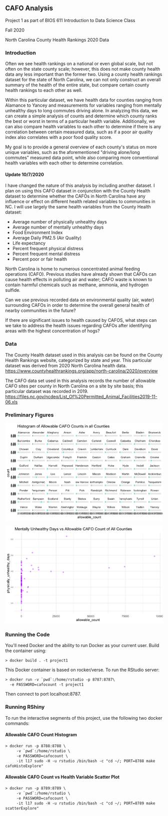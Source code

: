 CAFO Analysis
--------------------
Project 1 as part of BIOS 611 Introduction to Data Science Class

Fall 2020

North Carolina County Health Rankings 2020 Data

### Introduction
Often we see health rankings on a national or even global scale, but not often on the state county scale; however, this does not make county health data any less important than the former two. Using a county health rankings dataset for the state of North Carolina, we can not only construct an overall summary of the health of the entire state, but compare certain county health rankings to each other as well.

Within this particular dataset, we have health data for counties ranging from Alamance to Yancey and measurements for variables ranging from mentally unhealthy days to long commutes driving alone. In analyzing this data, we can create a simple analysis of counts and determine which county ranks the best or worst in terms of a particular health variable. Additionally, we can also compare health variables to each other to determine if there is any correlation between certain measured data, such as if a poor air quality index also correlates with a poor food quality score.

My goal is to provide a general overview of each county's status on more unique variables, such as the aforementioned "driving alone/long commutes" measured data point, while also comparing more conventional health variables with each other to determine correlation.

#### Update 10/7/2020
I have changed the nature of this analysis by including another dataset. I plan on using this CAFO dataset in conjunction with the County Health dataset to determine whether the CAFOs in North Carolina have any influence or effect on different health related variables to communities in NC. I will use largely the same health variables from the County Health dataset:
* Average number of physically unhealthy days
* Average number of mentally unhealthy days
* Food Environment Index
* Average Daily PM2.5 (Air Quality)
* Life expectancy
* Percent frequent physical distress
* Percent frequent mental distress
* Percent poor or fair health

North Carolina is home to numerous concentrated animal feeding operations (CAFO). Previous studies have already shown that CAFOs can cause health effects in polluting air and water; CAFO waste is known to contain harmful chemicals such as methane, ammonia, and hydrogen sulfide.

Can we use previous recorded data on environmental quality (air, water) surrounding CAFOs in order to determine the overall general health of nearby communities in the future?

If there are significant issues to health caused by CAFOS, what steps can we take to address the health issues regarding CAFOs after identifying areas with the highest concentration of hogs?

### Data
The County Health dataset used in this analysis can be found on the County Health Rankings website, categorized by state and year. This particular dataset was derived from 2020 North Carolina health data.
https://www.countyhealthrankings.org/app/north-carolina/2020/overview

The CAFO data set used in this analysis records the number of allowable CAFO sites per county in North Carolina on a site by site basis; this particular dataset was recorded in 2019.
https://files.nc.gov/ncdeq/List_Of%20Permitted_Animal_Facilities2019-11-06.xls

### Preliminary Figures
![](county_CAFO_histogram.png)

![](mental_days_vs_CAFO_count.png)

### Running the Code
You'll need Docker and the ability to run Docker as your current user.
Build the container using:

    > docker build . -t project1

This Docker container is based on rocker/verse. To run the RStudio server:

    > docker run -v `pwd`:/home/rstudio -p 8787:8787\
      -e PASSWORD=cafocount -t project1
      
Then connect to port localhost:8787.

### Running RShiny
To run the interactive segments of this project, use the following two docker commands:
#### Allowable CAFO Count Histogram

    > docker run -p 8788:8788 \
         -v `pwd`:/home/rstudio \
         -e PASSWORD=cafocount \
         -it l17 sudo -H -u rstudio /bin/bash -c "cd ~/; PORT=8788 make cafoHistoExplore"

#### Allowable CAFO Count vs Health Variable Scatter Plot

    > docker run -p 8789:8789 \
         -v `pwd`:/home/rstudio \
         -e PASSWORD=cafocount \
         -it l17 sudo -H -u rstudio /bin/bash -c "cd ~/; PORT=8789 make scatterExplore"
